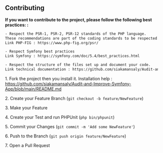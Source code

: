 <!-- CONTRIBUTING -->
## Contributing

**If you want to contribute to the project, please follow the following best practices: :**

```sh
- Respect the PSR-1, PSR-2, PSR-12 standards of the PHP language. 
These recommendations are part of the coding standards to be respected.
Link PHP-FIG : https://www.php-fig.org/psr/

- Respect Symfony best practices
Link Symfony : https://symfony.com/doc/5.4/best_practices.html

- Respect the structure of the files set up and document your code.
Link technical documentation : https://github.com/siakamansaly/Audit-and-Improve-Symfony-App/tree/main/docs
```

1.&nbsp;Fork the project then you install it.
Installation help : https://github.com/siakamansaly/Audit-and-Improve-Symfony-App/blob/main/README.md

2.&nbsp;Create your Feature Branch (`git checkout -b feature/NewFeature`)

3.&nbsp;Make your Feature

4.&nbsp;Create your Test and run PHPUnit (`php bin/phpunit`)

5.&nbsp;Commit your Changes (`git commit -m 'Add some NewFeature'`)

6.&nbsp;Push to the Branch (`git push origin feature/NewFeature`)

7.&nbsp;Open a Pull Request